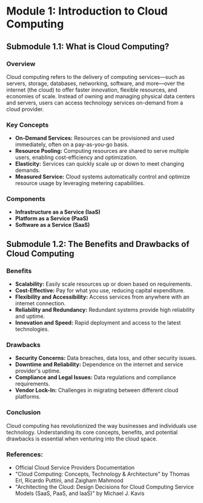 # Module 1: Introduction to Cloud Computing

## Submodule 1.1: What is Cloud Computing?

### Overview
Cloud computing refers to the delivery of computing services—such as servers, storage, databases, networking, software, and more—over the internet (the cloud) to offer faster innovation, flexible resources, and economies of scale. Instead of owning and managing physical data centers and servers, users can access technology services on-demand from a cloud provider.

### Key Concepts
- **On-Demand Services:** Resources can be provisioned and used immediately, often on a pay-as-you-go basis.
- **Resource Pooling:** Computing resources are shared to serve multiple users, enabling cost-efficiency and optimization.
- **Elasticity:** Services can quickly scale up or down to meet changing demands.
- **Measured Service:** Cloud systems automatically control and optimize resource usage by leveraging metering capabilities.

### Components
- **Infrastructure as a Service (IaaS)**
- **Platform as a Service (PaaS)**
- **Software as a Service (SaaS)**

## Submodule 1.2: The Benefits and Drawbacks of Cloud Computing

### Benefits
- **Scalability:** Easily scale resources up or down based on requirements.
- **Cost-Effective:** Pay for what you use, reducing capital expenditure.
- **Flexibility and Accessibility:** Access services from anywhere with an internet connection.
- **Reliability and Redundancy:** Redundant systems provide high reliability and uptime.
- **Innovation and Speed:** Rapid deployment and access to the latest technologies.
  
### Drawbacks
- **Security Concerns:** Data breaches, data loss, and other security issues.
- **Downtime and Reliability:** Dependence on the internet and service provider's uptime.
- **Compliance and Legal Issues:** Data regulations and compliance requirements.
- **Vendor Lock-In:** Challenges in migrating between different cloud platforms.

### Conclusion
Cloud computing has revolutionized the way businesses and individuals use technology. Understanding its core concepts, benefits, and potential drawbacks is essential when venturing into the cloud space.

### References:
- Official Cloud Service Providers Documentation
- "Cloud Computing: Concepts, Technology & Architecture" by Thomas Erl, Ricardo Puttini, and Zaigham Mahmood
- "Architecting the Cloud: Design Decisions for Cloud Computing Service Models (SaaS, PaaS, and IaaS)" by Michael J. Kavis
